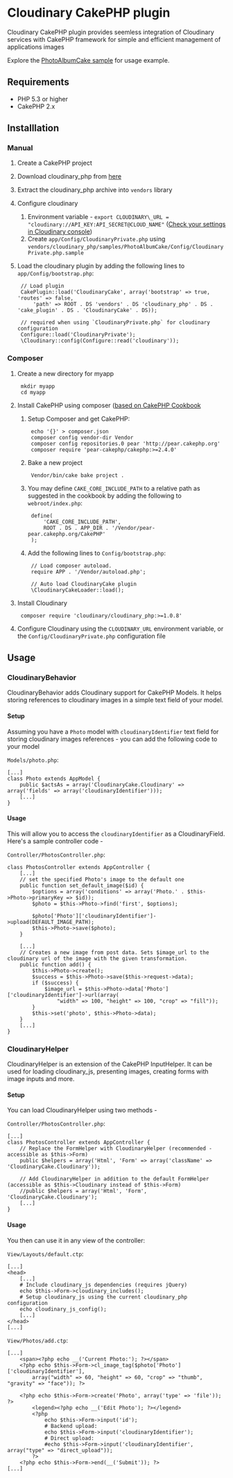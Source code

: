 Cloudinary CakePHP plugin
=========================

Cloudinary CakePHP plugin provides seemless integration of Cloudinary services with CakePHP framework for simple and efficient management of applications images

Explore the [PhotoAlbumCake sample](https://github.com/cloudinary/cloudinary_php/tree/master/samples/PhotoAlbumCake) for usage example.

## Requirements
* PHP 5.3 or higher
* CakePHP 2.x

## Installlation
### Manual
1. Create a CakePHP project
1. Download cloudinary\_php from [here](https://github.com/cloudinary/cloudinary_php/tarball/master)
1. Extract the cloudinary\_php archive into `vendors` library
1. Configure cloudinary
    1. Environment variable - `export CLOUDINARY\_URL = "cloudinary://API_KEY:API_SECRET@CLOUD_NAME"` ([Check your settings in Cloudinary console](https://cloudinary.com/console))
    1. Create `app/Config/CloudinaryPrivate.php` using `vendors/cloudinary_php/samples/PhotoAlbumCake/Config/CloudinaryPrivate.php.sample`
1. Load the cloudinary plugin by adding the following lines to `app/Config/bootstrap.php`:

        // Load plugin
        CakePlugin::load('CloudinaryCake', array('bootstrap' => true, 'routes' => false,
            'path' => ROOT . DS 'vendors' . DS 'cloudinary_php' . DS . 'cake_plugin' . DS . 'CloudinaryCake' . DS));

        // required when using `CloudinaryPrivate.php` for cloudinary configuration
        Configure::load('CloudinaryPrivate');
        \Cloudinary::config(Configure::read('cloudinary'));

### Composer
1. Create a new directory for myapp

        mkdir myapp
        cd myapp

1. Install CakePHP using composer ([based on CakePHP Cookbook](http://book.cakephp.org/2.0/en/installation/advanced-installation.html#installing-cakephp-with-composer)
    1. Setup Composer and get CakePHP:

            echo '{}' > composer.json
            composer config vendor-dir Vendor
            composer config repositories.0 pear 'http://pear.cakephp.org'
            composer require 'pear-cakephp/cakephp:>=2.4.0'

    1. Bake a new project

            Vendor/bin/cake bake project .

    1. You may define `CAKE_CORE_INCLUDE_PATH` to a relative path as suggested in the cookbook by adding the following to `webroot/index.php`:

            define(
                'CAKE_CORE_INCLUDE_PATH',
                ROOT . DS . APP_DIR . '/Vendor/pear-pear.cakephp.org/CakePHP'
            );

    1. Add the following lines to `Config/bootstrap.php`:

            // Load composer autoload.
            require APP . '/Vendor/autoload.php';

            // Auto load CloudinaryCake plugin
            \CloudinaryCakeLoader::load();


1. Install Cloudinary

        composer require 'cloudinary/cloudinary_php:>=1.0.8'

1. Configure Cloudinary using the `CLOUDINARY_URL` environment variable, or the `Config/CloudinaryPrivate.php` configuration file

## Usage

### CloudinaryBehavior
CloudinaryBehavior adds Cloudinary support for CakePHP Models. It helps storing references to cloudinary images in a simple text field of your model.

#### Setup
Assuming you have a `Photo` model with `cloudinaryIdentifier` text field for storing cloudinary images references - you can add the following code to your model

`Models/photo.php`:

    [...]
    class Photo extends AppModel {
        public $actsAs = array('CloudinaryCake.Cloudinary' => array('fields' => array('cloudinaryIdentifier')));
        [...]
    }

#### Usage
This will allow you to access the `cloudinaryIdentifier` as a CloudinaryField. Here's a sample controller code -

`Controller/PhotosController.php`:

    class PhotosController extends AppController {
        [...]
        // set the specified Photo's image to the default one
        public function set_default_image($id) {
            $options = array('conditions' => array('Photo.' . $this->Photo->primaryKey => $id));
            $photo = $this->Photo->find('first', $options);

            $photo['Photo']['cloudinaryIdentifier']->upload(DEFAULT_IMAGE_PATH);
            $this->Photo->save($photo);
        }

        [...]
        // Creates a new image from post data. Sets $image_url to the cloudinary url of the image with the given transformation.
        public function add() {
            $this->Photo->create();
            $success = $this->Photo->save($this->request->data);
            if ($success) {
                $image_url = $this->Photo->data['Photo']['cloudinaryIdentifier']->url(array(
                    "width" => 100, "height" => 100, "crop" => "fill"));
            }
		    $this->set('photo', $this->Photo->data);
        }
        [...]
    }

### CloudinaryHelper
CloudinaryHelper is an extension of the CakePHP InputHelper. It can be used for loading cloudinary\_js, presenting images, creating forms with image inputs and more.

#### Setup
You can load CloudinaryHelper using two methods -

`Controller/PhotosController.php`:

    [...]
    class PhotosController extends AppController {
        // Replace the FormHelper with CloudinaryHelper (recommended - accessible as $this->Form)
        public $helpers = array('Html', 'Form' => array('className' => 'CloudinaryCake.Cloudinary'));

        // Add CloudinaryHelper in addition to the default FormHelper (accessible as $this->Cloudinary instead of $this->Form)
        //public $helpers = array('Html', 'Form', 'CloudinaryCake.Cloudinary');
        [...]
    }

#### Usage
You then can use it in any view of the controller:

`View/Layouts/default.ctp`:

    [...]
    <head>
        [...]
        # Include cloudinary_js dependencies (requires jQuery)
        echo $this->Form->cloudinary_includes();
        # Setup cloudinary_js using the current cloudinary_php configuration
        echo cloudinary_js_config();
        [...]
    </head>
    [...]

`View/Photos/add.ctp`:

    [...]
        <span><?php echo __('Current Photo:'); ?></span>
        <?php echo $this->Form->cl_image_tag($photo['Photo']['cloudinaryIdentifier'],
            array("width" => 60, "height" => 60, "crop" => "thumb", "gravity" => "face")); ?>

        <?php echo $this->Form->create('Photo', array('type' => 'file')); ?>
            <legend><?php echo __('Edit Photo'); ?></legend>
            <?php
                echo $this->Form->input('id');
                # Backend upload:
                echo $this->Form->input('cloudinaryIdentifier');
                # Direct upload:
                #echo $this->Form->input('cloudinaryIdentifier', array("type" => "direct_upload"));
            ?>
        <?php echo $this->Form->end(__('Submit')); ?>
    [...]

